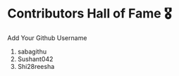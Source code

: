 # Contributors Hall of Fame 🎖
Add Your Github Username

1. sabagithu
2. Sushant042
3. Shi28reesha










